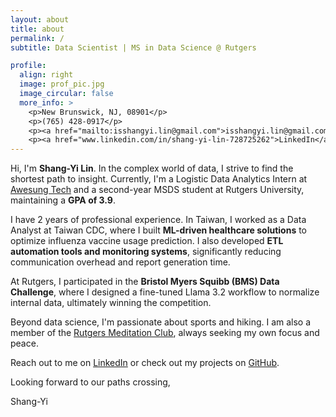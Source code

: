 ```yaml
---
layout: about
title: about
permalink: /
subtitle: Data Scientist | MS in Data Science @ Rutgers

profile:
  align: right
  image: prof_pic.jpg
  image_circular: false
  more_info: >
    <p>New Brunswick, NJ, 08901</p>
    <p>(765) 428-0917</p>
    <p><a href="mailto:isshangyi.lin@gmail.com">isshangyi.lin@gmail.com</a></p>
    <p><a href="www.linkedin.com/in/shang-yi-lin-728725262">LinkedIn</a></p>
---
```

Hi, I'm **Shang-Yi Lin**. In the complex world of data, I strive to find the shortest path to insight. Currently, I'm a Logistic Data Analytics Intern at [Awesung Tech](https://www.awesung.com/) and a second-year MSDS student at Rutgers University, maintaining a **GPA of 3.9**.

I have 2 years of professional experience. In Taiwan, I worked as a Data Analyst at Taiwan CDC, where I built **ML-driven healthcare solutions** to optimize influenza vaccine usage prediction. I also developed **ETL automation tools and monitoring systems**, significantly reducing communication overhead and report generation time.

At Rutgers, I participated in the **Bristol Myers Squibb (BMS) Data Challenge**, where I designed a fine-tuned Llama 3.2 workflow to normalize internal data, ultimately winning the competition.

Beyond data science, I'm passionate about sports and hiking. I am also a member of the [Rutgers Meditation Club](https://www.instagram.com/rumeditationclub/?hl=en), always seeking my own focus and peace.

Reach out to me on [LinkedIn](www.linkedin.com/in/shang-yi-lin-728725262) or check out my projects on [GitHub](https://github.com/joe8606).

Looking forward to our paths crossing,

Shang-Yi
